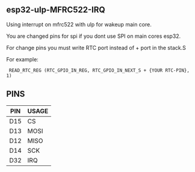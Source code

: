 ## esp32-ulp-MFRC522-IRQ

Using interrupt on mfrc522 with ulp for wakeup main core.

You are changed pins for spi if you dont use SPI on main cores esp32.


For change pins you must write RTC port instead of + port in the stack.S

For example:

`
READ_RTC_REG (RTC_GPIO_IN_REG, RTC_GPIO_IN_NEXT_S + {YOUR RTC-PIN}, 1)`

## PINS

| PIN  | USAGE |
| ------------- | ------------- |
| D15  | CS  |
| D13  | MOSI  |
| D12  | MISO  |
| D14  | SCK  |
| D32  | IRQ  |
